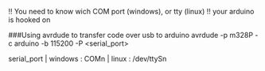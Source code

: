 !! You need to know wich COM port (windows), or tty (linux)
!! your arduino is hooked on

###Using avrdude to transfer code over usb to arduino
avrdude -p m328P -c arduino -b 115200 -P <serial_port>

serial_port
        | windows : COMn
        | linux   : /dev/ttySn
  
